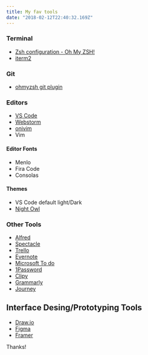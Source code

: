 ```yaml
---
title: My fav tools
date: "2018-02-12T22:40:32.169Z"
---
```


### Terminal

- [Zsh configuration - Oh My ZSH!](https://ohmyz.sh/)
- [iterm2](https://www.iterm2.com/)

### Git

- [ohmyzsh git plugin](https://github.com/ohmyzsh/ohmyzsh/blob/master/plugins/git/git.plugin.zsh)


### Editors

- [VS Code](https://code.visualstudio.com/)
- [Webstorm](https://www.jetbrains.com/webstorm/)
- [onivim](https://www.onivim.io/)
- Vim

#### Editor Fonts
- Menlo
- Fira Code
- Consolas

#### Themes
- VS Code default light/Dark
- [Night Owl](https://marketplace.visualstudio.com/items?itemName=sdras.night-owl)

### Other Tools

- [Alfred](https://www.alfredapp.com/)
- [Spectacle](https://www.spectacleapp.com/)
- [Trello](https://trello.com/)
- [Evernote](https://evernote.com)
- [Microsoft To do](https://todo.microsoft.com/tasks/)
- [1Password](https://1password.com/)
- [Clipy](https://github.com/Clipy/Clipy)
- [Grammarly](https://www.grammarly.com/)
- [Journey](https://2appstudio.com/journey/)

## Interface Desing/Prototyping Tools

- [Draw.io](https://app.diagrams.net/)
- [Figma](https://www.figma.com/)
- [Framer](https://www.framer.com/)


Thanks!